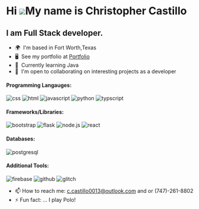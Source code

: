 Hi ![](https://user-images.githubusercontent.com/18350557/176309783-0785949b-9127-417c-8b55-ab5a4333674e.gif)My name is Christopher Castillo
========================================================================================================================================

I am Full Stack developer.
--------------------------

*   🌍  I'm based in Fort Worth,Texas
*   🖥️  See my portfolio at <a target="_blank" rel="noreferrer" href='https://6468584b2631c15edd5d4482--stunning-beignet-d3286c.netlify.app/'>Portfolio</a>
*   🧠  Currently learning Java
*   🤝  I'm open to collaborating on interesting projects as a developer

#### Programming Langauges:

![css](https://img.shields.io/badge/CSS-1572B6?style=for-the-badge&logo=CSS3&logoColor=white)
![html](https://img.shields.io/badge/HTML-E34F26?style=for-the-badge&logo=HTML5&logoColor=white)
![javascript](https://img.shields.io/badge/JavaScript-F7DF1E?style=for-the-badge&logo=JavaScript&logoColor=black)
![python](https://img.shields.io/badge/Python-3776AB?style=for-the-badge&logo=python&logoColor=white)
![typscript](https://img.shields.io/badge/TypeScript-3178C6?style=for-the-badge&logo=typescript&logoColor=white)


#### Frameworks/Libraries:
![bootstrap](https://img.shields.io/badge/Bootstrap-7952B3?style=for-the-badge&logo=Bootstrap&logoColor=white)
![flask](https://img.shields.io/badge/Flask-000000?style=for-the-badge&logo=flask&logoColor=white)
![node.js](https://img.shields.io/badge/Node.js-339933?style=for-the-badge&logo=Node.js&logoColor=white)
![react](https://img.shields.io/badge/React-61DAFB?style=for-the-badge&logo=React&logoColor=black)

#### Databases:

![postgresql](https://img.shields.io/badge/PostgreSQL-4169E1?style=for-the-badge&logo=PostgreSQL&logoColor=white)

#### Additional Tools:
![firebase](https://img.shields.io/badge/firebase-FFCA28?style=for-the-badge&logo=firebase&logoColor=black)
![github](https://img.shields.io/badge/github-181717?style=for-the-badge&logo=github&logoColor=white)
![glitch](https://img.shields.io/badge/glitch-3333FF?style=for-the-badge&logo=glitch&logoColor=white)


- 📫 How to reach me: c.castillo0013@outlook.com and or (747)-261-8802
- ⚡ Fun fact: ... I play Polo!

